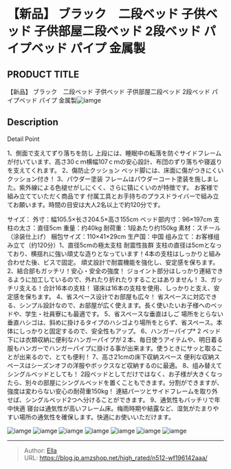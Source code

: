 # 【新品】 ブラック　二段ベッド 子供ベッド 子供部屋二段ベッド 2段ベッド パイプベッド パイプ 金属製


## PRODUCT TITLE 

【新品】 ブラック　二段ベッド 子供ベッド 子供部屋二段ベッド 2段ベッド パイプベッド パイプ 金属製![iamge](https://b2bfiles1.gigab2b.cn/image/wkseller/301/20230511_b533ce9f343b9d9019f1d5b0382d1c89.jpg)

## Description

Detail Point

1、側面で支えてずり落ちを防し 上段には、睡眠中の転落を防ぐサイドフレームが付いています、高さ30ｃｍ横幅107ｃｍの安心設計、布団のずり落ちや寝返りを支えてくれます。 2、傷防止クッション ベッド脚には、床面に傷がつきにくいクッション付き！ 3、パウダー塗装 フレームはパウダーコート塗装を施しました。紫外線による色褪せがしにくく、さらに锖にくいのが特徴です。 お客様で組み立てていただく商品です 付属工具とお手持ちのプラスドライバーで組み立てお願います。時間の目安は大人2名以上で約120分です。






サイズ： 外寸：幅105.5×长さ204.5×高さ155cm ベッド部内寸：96×197cm 支柱の太さ：直径5cm 重量：约40kg 耐荷重：1段あたり约150kg 素材：スチール（涂装仕上げ） 梱包サイズ：110×41×29cm 生产国：中国 组み立て：お客様组み立て（约120分）1、直径5cmの極太支柱 耐震性抜群 支柱の直径は5cmとなっており、横揺れに強い頑丈な造りとなっています！4本の支柱はしっかりと組み合わせた後、ビスで固定。 頑丈設計で耐震機能を強化し、安定感を保ちます。
2、結合部もガッチリ！安心・安全の強度！ ジョイント部分はしっかり連結できるように加工しているので、外れたり折れたりすることはありません！
3、ガッチリ支える！合計16本の支柱！ 寝床は16本の支柱を使用、しっかりと支え、安定感を保ちます。
4、省スペース设计でお部屋も広々！ 省スペースに対応できる、シンプル設計なので、お部屋が広く使えます。長く使いたいお子様へのベッドや、学生・社員寮にも最適です。
5、省スペースな垂直はしご 場所をとらない垂直ハシゴは、斜めに掛けるタイプのハシゴより場所をとらず、省スペース。本体にしっかりと固定するので、安全性もアップ。
6、ハンガーパイプ* 2 ベッド下には衣類収納に便利なハンガーパイプが２本、毎日使うアイテムや、明日着る服もハンガーでハンガーパイプに掛ける事が出来ます。使うときにサッと取ることが出来るので、とても便利！
7、高さ21cmの床下収納スペース 便利な収納スペースはシーズンオフの洋服やボックスなど収納するのに最適。
8、组み替えてシングルベッドとしても！ 2段ベッドとしてだけではなく、お子様が大きくなったら、別々の部屋にシングルベッドを置くこともできます。分割ができますが、強度は変わらない安心の耐荷重150kg！ 連結パーツとサイドフレームを取り外せば、シングルベッド2つへ分けることができます。
9、通気性もバッチリで年中快適 寝台は通気性が高いフレーム床。梅雨時期や結露など、湿気がたまりやすい場所の通気性を確保します。快適にお使いいただけます。

![iamge](https://b2bfiles1.gigab2b.cn/image/wkseller/301/20230511_2c267ef4d8c48ae470fd5d904b953469.jpg)
![iamge](https://b2bfiles1.gigab2b.cn/image/wkseller/301/20230808_c537770740b426d13dccbf6aa3225f19.jpg)
![iamge](https://b2bfiles1.gigab2b.cn/image/wkseller/301/20230808_6ad2706eab7bac16011ce4e88aa9d6c6.jpg)
![iamge](https://b2bfiles1.gigab2b.cn/image/wkseller/301/20230808_bb43b455605e58882242a58eb502a635.jpg)
![iamge](https://b2bfiles1.gigab2b.cn/image/wkseller/301/20230808_243d77827db86ba522c35c400752d7f6.jpg)
![iamge](https://b2bfiles1.gigab2b.cn/image/wkseller/301/20230808_1457ab2ea700243300a15d623a54ba13.jpg)
![iamge](https://b2bfiles1.gigab2b.cn/image/wkseller/301/20230808_374968b62af65a49537ecc7f9514288b.jpg)


---

> Author: [Ella](https://blog.jp.amzshop.net/)  
> URL: https://blog.jp.amzshop.net/high_rated/n512-wf196142aaa/  

